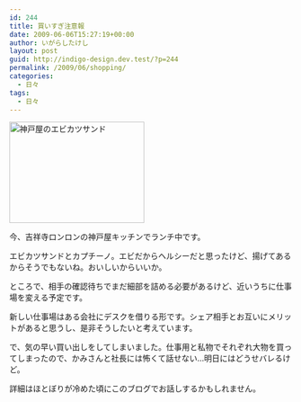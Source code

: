 ```yaml
---
id: 244
title: 買いすぎ注意報
date: 2009-06-06T15:27:19+00:00
author: いがらしたけし
layout: post
guid: http://indigo-design.dev.test/?p=244
permalink: /2009/06/shopping/
categories:
  - 日々
tags:
  - 日々
---
```

<a href="http://photozou.jp/photo/show/120767/22724858"><img src="http://art13.photozou.jp/pub/767/120767/photo/22724858.jpg" alt="神戸屋のエビカツサンド" width="240" height="180" /></a>

今、吉祥寺ロンロンの神戸屋キッチンでランチ中です。

エビカツサンドとカプチーノ。エビだからヘルシーだと思ったけど、揚げてあるからそうでもないね。おいしいからいいか。

ところで、相手の確認待ちでまだ細部を詰める必要があるけど、近いうちに仕事場を変える予定です。

新しい仕事場はある会社にデスクを借りる形です。シェア相手とお互いにメリットがあると思うし、是非そうしたいと考えています。

で、気の早い買い出しをしてしまいました。仕事用と私物でそれぞれ大物を買ってしまったので、かみさんと社長には怖くて話せない…明日にはどうせバレるけど。

詳細はほとぼりが冷めた頃にこのブログでお話しするかもしれません。